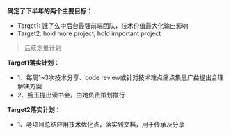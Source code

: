 **确定了下半年的两个主要目标：**
  - Target1: 饿了么中后台最强前端团队，技术价值最大化输出影响
  - Target2: hold more project, hold important project
  > 后续定量计划

**Target1落实计划：**
  - 1、每周1~3次技术分享、code review或针对技术难点痛点集思广益提出合理解决方案
  - 2、婉玉提出读书会，由她负责策划推行
  
**Target2落实计划：**
  - 1、老项目总结应用技术优化点，落实到文档，用于传承及分享
